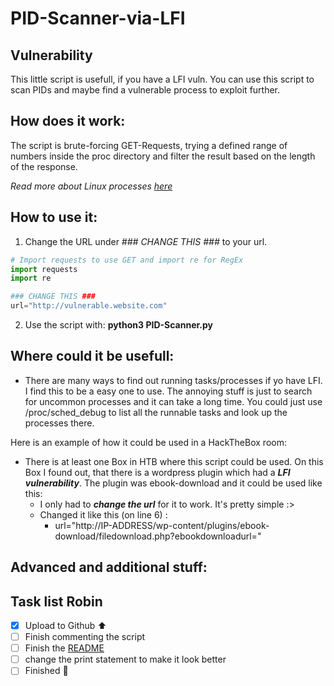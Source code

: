 # PID-Scanner-via-LFI
## Vulnerability
This little script is usefull, if you have a LFI vuln. You can use this script to scan PIDs and maybe find a vulnerable process to exploit further.

## How does it work:
The script is brute-forcing GET-Requests, trying a defined range of numbers inside the proc directory and filter the result based on the length of the response.

*Read more about Linux processes [here](https://man7.org/linux/man-pages/man5/proc.5.html)*

## How to use it:
<!-- Put in how-to with code snippet-->
1. Change the URL under *### CHANGE THIS ###* to your url.
```python
# Import requests to use GET and import re for RegEx
import requests
import re

### CHANGE THIS ###
url="http://vulnerable.website.com"
```
2. Use the script with: **python3 PID-Scanner.py** 

## Where could it be usefull:
- There are many ways to find out running tasks/processes if yo have LFI. I find this to be a easy one to use. The annoying stuff is just to search for uncommon processes and it can take a long time. You could just use /proc/sched_debug to list all the runnable tasks and look up the processes there. 

Here is an example of how it could be used in a HackTheBox room:
- There is at least one Box in HTB where this script could be used. On this Box I found out, that there is a wordpress plugin which had a **_LFI vulnerability_**. The plugin was ebook-download and it could be used like this: 
  - I only had to **_change the url_** for it to work. It's pretty simple :>
  - Changed it like this (on line 6) :
    - url="http://IP-ADDRESS/wp-content/plugins/ebook-download/filedownload.php?ebookdownloadurl=" 



## Advanced and additional stuff:
<!-- if not working show how to change url to go out one dir more-->

## Task list Robin
- [x] Upload to Github ⬆️
- [ ] Finish commenting the script
- [ ] Finish the [README](README.md)
- [ ] change the print statement to make it look better
- [ ] Finished :tada:
